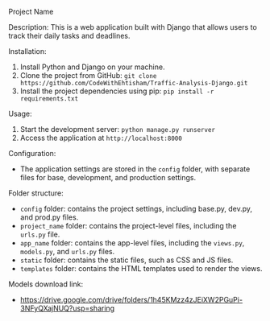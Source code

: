 Project Name

Description:
This is a web application built with Django that allows users to track their daily tasks and deadlines.

Installation:
1. Install Python and Django on your machine.
2. Clone the project from GitHub: `git clone https://github.com/CodeWithEhtisham/Traffic-Analysis-Django.git`
3. Install the project dependencies using pip: `pip install -r requirements.txt`

Usage:
1. Start the development server: `python manage.py runserver`
2. Access the application at `http://localhost:8000`

Configuration:
- The application settings are stored in the `config` folder, with separate files for base, development, and production settings.

Folder structure:
- `config` folder: contains the project settings, including base.py, dev.py, and prod.py files.
- `project_name` folder: contains the project-level files, including the `urls.py` file.
- `app_name` folder: contains the app-level files, including the `views.py`, `models.py`, and `urls.py` files.
- `static` folder: contains the static files, such as CSS and JS files.
- `templates` folder: contains the HTML templates used to render the views.

Models download link:
- https://drive.google.com/drive/folders/1h45KMzz4zJEiXW2PGuPi-3NFyQXajNUQ?usp=sharing
<!-- Contributing:
1. Fork the repository on GitHub.
2. Create a new branch with a descriptive name: `git checkout -b my-new-feature`
3. Make changes and commit them: `git commit -m "Add some feature"`
4. Push your changes to the branch: `git push origin my-new-feature`
5. Submit a pull request on GitHub.

Credits:
- Author: Your Name
- License: This project is licensed under the MIT License. -->

